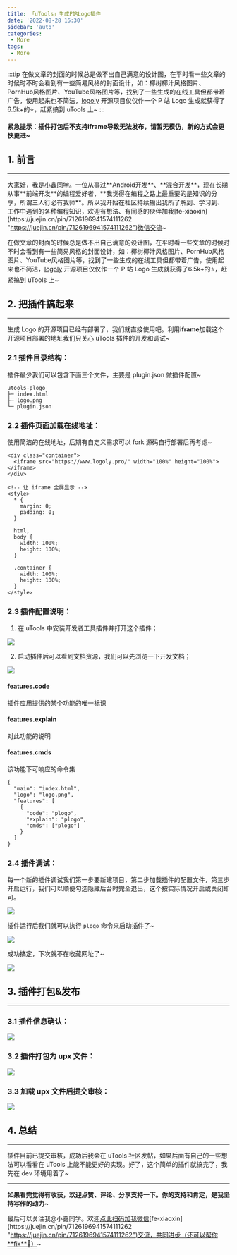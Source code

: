 ```yaml
---
title: 「uTools」生成P站Logo插件
date: '2022-08-28 16:30'
sidebar: 'auto'
categories:
 - More
tags:
 - More
---
```


:::tip
在做文章的封面的时候总是做不出自己满意的设计图，在平时看一些文章的时候时不时会看到有一些简易风格的封面设计，如：椰树椰汁风格图片、PornHub风格图片、YouTube风格图片等，找到了一些生成的在线工具但都带着广告，使用起来也不简洁，[logoly](https://link.juejin.cn/?target=https%3A%2F%2Fgithub.com%2Fbestony%2Flogoly "https://github.com/bestony/logoly") 开源项目仅仅作一个 P 站 Logo 生成就获得了6.5k+的⭐️，赶紧搞到 uTools 上~
:::

<!-- more -->

**紧急提示：插件打包后不支持iframe导致无法发布，请暂无模仿，新的方式会更快更进~**

## 1. 前言
------

大家好，我是[小鑫同学](https://juejin.cn/user/3966693685871694 "https://juejin.cn/user/3966693685871694")。一位从事过**Android开发**、**混合开发**，现在长期从事**前端开发**的编程爱好者，**我觉得在编程之路上最重要的是知识的分享，所谓三人行必有我师**。所以我开始在社区持续输出我所了解到、学习到、工作中遇到的各种编程知识，欢迎有想法、有同感的伙伴加我[fe-xiaoxin](https://juejin.cn/pin/7126196941574111262 "https://juejin.cn/pin/7126196941574111262")微信交流~

在做文章的封面的时候总是做不出自己满意的设计图，在平时看一些文章的时候时不时会看到有一些简易风格的封面设计，如：椰树椰汁风格图片、PornHub风格图片、YouTube风格图片等，找到了一些生成的在线工具但都带着广告，使用起来也不简洁，[logoly](https://link.juejin.cn/?target=https%3A%2F%2Fgithub.com%2Fbestony%2Flogoly "https://github.com/bestony/logoly") 开源项目仅仅作一个 P 站 Logo 生成就获得了6.5k+的⭐️，赶紧搞到 uTools 上~

## 2. 把插件搞起来
----------

生成 Logo 的开源项目已经有部署了，我们就直接使用吧。利用**iframe**加载这个开源项目部署的地址我们只关心 uTools 插件的开发和调试~

### 2.1 插件目录结构：

插件最少我们可以包含下面三个文件，主要是 plugin.json 做插件配置~

```
utools-plogo    
├─ index.html   
├─ logo.png     
└─ plugin.json  

```

### 2.2 插件页面加载在线地址：

使用简洁的在线地址，后期有自定义需求可以 fork 源码自行部署后再考虑~

```
<div class="container">
  <iframe src="https://www.logoly.pro/" width="100%" height="100%"></iframe>
</div>

<!-- 让 iframe 全屏显示 -->
<style>
  * {
    margin: 0;
    padding: 0;
  }
  
  html,
  body {
    width: 100%;
    height: 100%;
  }
  
  .container {
    width: 100%;
    height: 100%;
  }
</style>

```

### 2.3 插件配置说明：

1.  在 uTools 中安装开发者工具插件并打开这个插件；

![](https://p3-juejin.byteimg.com/tos-cn-i-k3u1fbpfcp/dfb226e4ff504361a32ddacbc8d096d9~tplv-k3u1fbpfcp-zoom-in-crop-mark:4536:0:0:0.image)

2.  启动插件后可以看到文档资源，我们可以先浏览一下开发文档；

![](https://p3-juejin.byteimg.com/tos-cn-i-k3u1fbpfcp/d6bbf5b8149644f19330d749b84c39e7~tplv-k3u1fbpfcp-zoom-in-crop-mark:4536:0:0:0.image)

#### features.code

插件应用提供的某个功能的唯一标识

#### features.explain

对此功能的说明

#### features.cmds

该功能下可响应的命令集

```
{
  "main": "index.html",
  "logo": "logo.png",
  "features": [
    {
      "code": "plogo",
      "explain": "plogo",
      "cmds": ["plogo"]
    }
  ]
}

```

### 2.4 插件调试：

每一个新的插件调试我们第一步要新建项目，第二步加载插件的配置文件，第三步开启运行，我们可以顺便勾选隐藏后台时完全退出，这个按实际情况开启或关闭即可。

![](https://p3-juejin.byteimg.com/tos-cn-i-k3u1fbpfcp/2f7d8bc3003d4800933867ff3fc9661d~tplv-k3u1fbpfcp-zoom-in-crop-mark:4536:0:0:0.image)

插件运行后我们就可以执行 `plogo` 命令来启动插件了~

![](https://p3-juejin.byteimg.com/tos-cn-i-k3u1fbpfcp/988f5ef2f04c4ba7b4d405e4e413312c~tplv-k3u1fbpfcp-zoom-in-crop-mark:4536:0:0:0.image)

成功搞定，下次就不在收藏网址了~

![](https://p3-juejin.byteimg.com/tos-cn-i-k3u1fbpfcp/5cea8fccf787406c8be53cff386f7696~tplv-k3u1fbpfcp-zoom-in-crop-mark:4536:0:0:0.image)

## 3. 插件打包&发布
-----------

### 3.1 插件信息确认：

![](https://p3-juejin.byteimg.com/tos-cn-i-k3u1fbpfcp/d8116fe22f794ef88843831edb95526f~tplv-k3u1fbpfcp-zoom-in-crop-mark:4536:0:0:0.image)

### 3.2 插件打包为 upx 文件：

![](https://p3-juejin.byteimg.com/tos-cn-i-k3u1fbpfcp/c5a32a6593234beeb0b595bd764e2247~tplv-k3u1fbpfcp-zoom-in-crop-mark:4536:0:0:0.image)

### 3.3 加载 upx 文件后提交审核：

![](https://p3-juejin.byteimg.com/tos-cn-i-k3u1fbpfcp/5580dc10319149ab990c410396a8ad18~tplv-k3u1fbpfcp-zoom-in-crop-mark:4536:0:0:0.image)

## 4. 总结
------

插件目前已提交审核，成功后我会在 uTools 社区发帖，如果后面有自己的一些想法可以看看在 uTools 上能不能更好的实现。好了，这个简单的插件就搞完了，我先在 dev 环境用着了~

* * *

**如果看完觉得有收获，欢迎点赞、评论、分享支持一下。你的支持和肯定，是我坚持写作的动力~**

最后可以关注我@小鑫同学。欢迎[点此扫码加我微信](https://juejin.cn/pin/7126196941574111262 "https://juejin.cn/pin/7126196941574111262")[fe-xiaoxin](https://juejin.cn/pin/7126196941574111262 "https://juejin.cn/pin/7126196941574111262")交流，共同进步（还可以帮你**fix**🐛）~